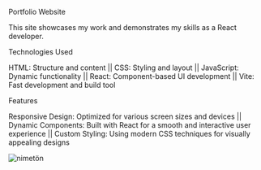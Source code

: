 Portfolio Website

This site showcases my work and demonstrates my skills as a React developer.

Technologies Used

HTML: Structure and content || CSS: Styling and layout || JavaScript: Dynamic functionality || React: Component-based UI development || Vite: Fast development and build tool

Features

Responsive Design: Optimized for various screen sizes and devices || Dynamic Components: Built with React for a smooth and interactive user experience || Custom Styling: Using modern CSS techniques for visually appealing designs

![nimetön](https://github.com/user-attachments/assets/2019eab3-26d9-4499-8581-e85f45773722)
